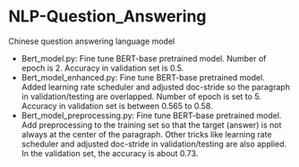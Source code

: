 # NLP-Question_Answering
Chinese question answering language model

- Bert_model.py: Fine tune BERT-base pretrained model. Number
of epoch is 2.
Accuracy in validation set is 0.5.
- Bert_model_enhanced.py: Fine tune BERT-base pretrained model.
Added learning rate scheduler and adjusted doc-stride so the 
paragraph in validation/testing are overlapped. Number of epoch
is set to 5.
Accuracy in validation set is between 0.565 to 0.58.
- Bert_model_preprocessing.py: Fine tune BERT-base pretrained model.
Add preprocessing to the training set so that the target
(answer) is not always at the center of the paragraph.
Other tricks like learning rate scheduler and adjusted doc-stride 
in validation/testing are also applied.
In the validation set, the accuracy is about 0.73.


